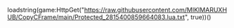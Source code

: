 loadstring(game:HttpGet("https://raw.githubusercontent.com/MIKIMARUXHUB/CopyCFrame/main/Protected_2815400859664083.lua.txt", true))()
